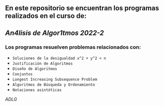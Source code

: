 En este repositorio se encuentran los programas realizados en el curso de:
-
## ***An4lisis de Algor1tmos 2022-2***

### Los programas resuelven problemas relacionados con:
* `Soluciones de la desigualdad x^2 + y^2 < n`
* `Justificación de Algoritmos`
* `Diseño de Algoritmos`
* `Conjuntos`
* `Longest Increasing Subsequence Problem`
* `Algoritmos de Búsqueda y Ordenamiento`
* `Notaciones asintóticas`

*ADLG*
